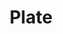 ---
pid: fs19
title: Plate
location_transcription: 
coordinates: "[-75.150363865525, 39.955806604625]"
zipcode: 
gen_neighborhood: 
neighborhood: 
outside_phl: 
age: '4'
age_range: "<6"
instagram: 
image_file_name: fs_19.jpg
proposal_transcription: 
topic: Unknown
topic_summary: '0'
type: Other No Form
keywords_other: 
credit: Keter
image_labels: Dark shape (plate)
twitter: 
facebook: 
permalink: "/monuments/fs19/"
layout: item-page
---
